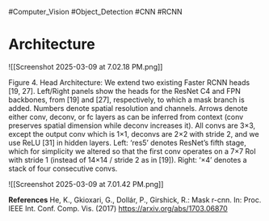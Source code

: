 #Computer_Vision #Object_Detection #CNN #RCNN

# Architecture

![[Screenshot 2025-03-09 at 7.02.18 PM.png]]

Figure 4. Head Architecture: We extend two existing Faster RCNN heads [19, 27]. Left/Right panels show the heads for the ResNet C4 and FPN backbones, from [19] and [27], respectively, to which a mask branch is added. Numbers denote spatial resolution and channels. Arrows denote either conv, deconv, or fc layers as can be inferred from context (conv preserves spatial dimension while deconv increases it). All convs are 3×3, except the output conv which is 1×1, deconvs are 2×2 with stride 2, and we use ReLU [31] in hidden layers. Left: ‘res5’ denotes ResNet’s fifth stage, which for simplicity we altered so that the first conv operates on a 7×7 RoI with stride 1 (instead of 14×14 / stride 2 as in [19]). Right: ‘×4’ denotes a stack of four consecutive convs.

![[Screenshot 2025-03-09 at 7.01.42 PM.png]]


**References**
He, K., Gkioxari, G., Dollár, P., Girshick, R.: Mask r-cnn. In: Proc. IEEE Int. Conf. Comp. Vis. (2017) https://arxiv.org/abs/1703.06870